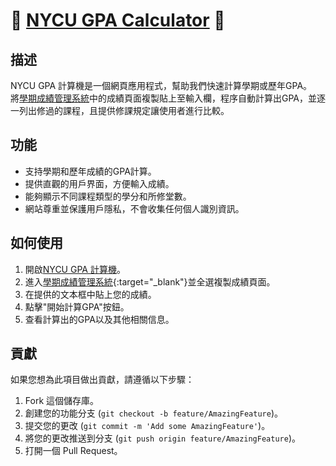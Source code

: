 # 🍺 <a href="https://nycu-gpa-calculator.tigerxsk.com/" title="進入網站" target="_blank">NYCU GPA Calculator</a> 🍺

## 描述
NYCU GPA 計算機是一個網頁應用程式，幫助我們快速計算學期或歷年GPA。<br>
將<a href="https://regist.nycu.edu.tw/p_student/default.aspx" title="進入學期成績管理系統" target="_blank">學期成績管理系統</a>中的成績頁面複製貼上至輸入欄，程序自動計算出GPA，並逐一列出修過的課程，且提供修課規定讓使用者進行比較。
<br>

## 功能
- 支持學期和歷年成績的GPA計算。
- 提供直觀的用戶界面，方便輸入成績。
- 能夠顯示不同課程類型的學分和所修堂數。
- 網站尊重並保護用戶隱私，不會收集任何個人識別資訊。

## 如何使用
1. 開啟<a href="https://nycu-gpa-calculator.tigerxsk.com/" title="進入網站" target="_blank">NYCU GPA 計算機</a>。
2. 進入<a href="https://regist.nycu.edu.tw/p_student/default.aspx" title="進入學期成績管理系統" target="_blank">學期成績管理系統</a>{:target="_blank"}並全選複製成績頁面。
3. 在提供的文本框中貼上您的成績。
4. 點擊"開始計算GPA"按鈕。
5. 查看計算出的GPA以及其他相關信息。

## 貢獻
如果您想為此項目做出貢獻，請遵循以下步驟：
1. Fork 這個儲存庫。
2. 創建您的功能分支 (`git checkout -b feature/AmazingFeature`)。
3. 提交您的更改 (`git commit -m 'Add some AmazingFeature'`)。
4. 將您的更改推送到分支 (`git push origin feature/AmazingFeature`)。
5. 打開一個 Pull Request。